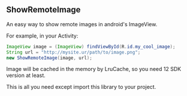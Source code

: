 ## ShowRemoteImage

An easy way to show remote images in android's ImageView.

For example, in your Activity:

```java
ImageView image = (ImageView) findViewById(R.id.my_cool_image);
String url = "http://mysite.ur/path/to/image.png";
new ShowRemoteImage(image, url);
```

Image will be cached in the memory by LruCache, so you need 12 SDK version at least.

This is all you need except import this library to your project.